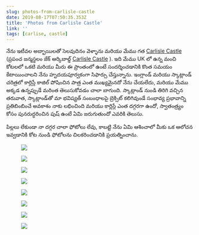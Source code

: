 ```yaml
---
slug: photos-from-carlisle-castle
date: 2019-08-17T07:50:35.353Z
title: 'Photos from Carlisle Castle'
link: ''
tags: [carlise, castle]
---
```


నేను ఇటీవల అబ్బాయిలతో సెలవుదినం వెళ్ళాను మరియు మేము గత [Carlisle Castle](>https://en.wikipedia.org/wiki/Carlisle_Castle) (ప్రపంచ జన్మస్థలం జేక్ ఆర్కిబాల్డ్ [Carlisle Castle](>https://en.wikipedia.org/wiki/Carlisle_Castle) ). ఇది మేము UK లో ఉన్న మంచి కోటలలో ఒకటి మరియు మీరు ఈ ప్రాంతంలో ఉంటే సందర్శించడానికి కొంత సమయం కేటాయించాలని నేను హృదయపూర్వకంగా సిఫార్సు చేస్తున్నాను. ఇంగ్లాండ్ మరియు స్కాట్లాండ్ చరిత్రలో కార్లిస్లే కాజిల్ పోషించిన పాత్ర ఎంత ముఖ్యమైనదో నేను చేయలేదు, మరియు మేము అక్కడ ఉన్నప్పుడే మరింత తెలుసుకోవడం చాలా బాగుంది. స్కాట్లాండ్ నుండి తిరిగి వచ్చిన తరువాత, స్కాట్లాండ్‌తో మా భవిష్యత్ సంబంధాలపై బ్రెక్సిట్ కలిగివుండే సంభావ్య ప్రభావాన్ని ప్రతిబింబించే అవకాశం నాకు లభించింది మరియు కార్లిస్లే ఎంత దగ్గరగా ఉందో, స్వాతంత్ర్యం కోసం పునరుద్ధరించిన పుష్ ఉంటే ఏమి జరుగుతుందో ఎవరికి తెలుసు.

పిల్లలు లేకుండా నా దగ్గర చాలా ఫోటోలు లేవు, కాబట్టి నేను ఏమి ఆశించాలో మీకు ఒక ఆలోచన ఇవ్వడానికి కోట నుండి ఫోటోలను చిలకరించడానికి ప్రయత్నించాను.

<figure><img src="/images/2019-08-17-photos-from-carlisle-castle-0.jpeg"></figure>

<figure><img src="/images/2019-08-17-photos-from-carlisle-castle-1.jpeg"></figure>

<figure><img src="/images/2019-08-17-photos-from-carlisle-castle-2.jpeg"></figure>

<figure><img src="/images/2019-08-17-photos-from-carlisle-castle-3.jpeg"></figure>

<figure><img src="/images/2019-08-17-photos-from-carlisle-castle-4.jpeg"></figure>

<figure><img src="/images/2019-08-17-photos-from-carlisle-castle-5.jpeg"></figure>

<figure><img src="/images/2019-08-17-photos-from-carlisle-castle-6.jpeg"></figure>

<figure><img src="/images/2019-08-17-photos-from-carlisle-castle-7.jpeg"></figure>

